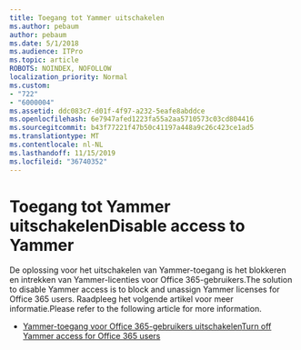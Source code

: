 ```yaml
---
title: Toegang tot Yammer uitschakelen
ms.author: pebaum
author: pebaum
ms.date: 5/1/2018
ms.audience: ITPro
ms.topic: article
ROBOTS: NOINDEX, NOFOLLOW
localization_priority: Normal
ms.custom:
- "722"
- "6000004"
ms.assetid: ddc083c7-d01f-4f97-a232-5eafe8abddce
ms.openlocfilehash: 6e7947afed1223fa55a2aa5710573c03cd804416
ms.sourcegitcommit: b43f77221f47b50c41197a448a9c26c423ce1ad5
ms.translationtype: MT
ms.contentlocale: nl-NL
ms.lasthandoff: 11/15/2019
ms.locfileid: "36740352"
---
```

# <a name="disable-access-to-yammer"></a><span data-ttu-id="e0fc8-102">Toegang tot Yammer uitschakelen</span><span class="sxs-lookup"><span data-stu-id="e0fc8-102">Disable access to Yammer</span></span>

<span data-ttu-id="e0fc8-103">De oplossing voor het uitschakelen van Yammer-toegang is het blokkeren en intrekken van Yammer-licenties voor Office 365-gebruikers.</span><span class="sxs-lookup"><span data-stu-id="e0fc8-103">The solution to disable Yammer access is to block and unassign Yammer licenses for Office 365 users.</span></span> <span data-ttu-id="e0fc8-104">Raadpleeg het volgende artikel voor meer informatie.</span><span class="sxs-lookup"><span data-stu-id="e0fc8-104">Please refer to the following article for more information.</span></span>
  
- [<span data-ttu-id="e0fc8-105">Yammer-toegang voor Office 365-gebruikers uitschakelen</span><span class="sxs-lookup"><span data-stu-id="e0fc8-105">Turn off Yammer access for Office 365 users</span></span>](https://docs.microsoft.com/yammer/manage-yammer-users/turn-off-user-access)

